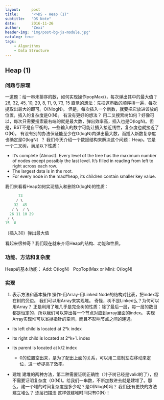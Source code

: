 ```yaml
---
layout:     post
title:      "<>DS - Heap (1)"
subtitle:   "DS Note"
date:       2016-11-26
author:     "Zexi"
header-img: "img/post-bg-js-module.jpg"
catalog: true
tags:
    - Algorithms
    - Data Structure
---
```




## Heap (1)

### 问题与原理

一道题：给一串未排序的数，如何实现操作popMax()，每次弹出其中的最大值？26, 32, 45, 10, 29, 8, 11, 9, 73, 15 直觉的想法：先把这串数的顺序排一遍，每次提取出最大的即可。O(NlogN)。 但是，每次插入一个新数，就要把它放进该放的位置，插入的复杂度是O(N)。 有没有更好的想法？ 用二叉搜索树如何？好像可以，每次只需要搜索最右端的就是最大数，弹出效率高，插入也是O(logN)。但是，BST不是自平衡的，一些输入的数字可能让插入接近线性，复杂度也就接近了O(N)。 有没有别的办法保证能至少在O(logN)内弹出最大数，而插入新数复杂度也确定是O(logN）？ 我们今天介绍一个数据结构来解决这个问题：Heap。它是一个二叉树，满足以下性质：

* It’s complete (Almost). Every level of the tree has the maximum number of nodes except possibly the last level. It’s filled in reading from left to right across each row.
* The largest data is in the root.
* For every node in the max#heap, its children contain smaller key value.

我们来看看Heap如何实现插入和删除O(logN)的性质：

```java
      73 
     / \ 
    32  45 
   / \  / \ 
  26 11 10 29
 / \ 
15  8
```

（插入30）弹出最大值

看起来很神奇？我们现在就来介绍Heap的结构、功能和性质。

### 功能、方法和复杂度

Heap的基本功能： Add: O(logN） PopTop(Max or Min): O(logN)

### 实现

1.	表示方法和基本操作 操作-用Array-用Linked Node的结构对比表，把index写在树的旁边。 我们可以用Array来实现堆。 奇怪，树不是Linked么？为何可以用Array？ 正是利用了堆几乎是完全树的性质：除了最后一层，每一层的数目都是恒定的，所以我们可以算出每一个节点对应到array里面的index。 实现 Array实现堆可以省掉指针的空间，而且不影响节点之间的连通。
 
* its left child is located at 2*k index
* its right child is located at 2*k+1. index
* its parent is located at k/2 index

    * 0的位置空出来，是为了配出上面的关系，可以用二进制左右移动来定位，进一步提高了效率。

* 建堆 建堆的两种方法，第二种需要证明正确性（叶子树已经是valid的了），但不需要证明复杂度（O(N))。给我们一串数，不断加数进去就是建堆了。那么，建一个堆的时间复杂度是多少呢？是O(NlogN)吗？ 我们还有更快的方法建立堆么？ 逐层扫描法 这样做建堆时间只有O(N)！

